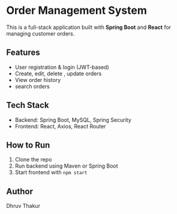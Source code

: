 # Order Management System

This is a full-stack application built with **Spring Boot** and **React** for managing customer orders.

## Features
- User registration & login (JWT-based)
- Create, edit, delete , update orders
- View order history
- search orders

## Tech Stack
- Backend: Spring Boot, MySQL, Spring Security
- Frontend: React, Axios, React Router

## How to Run
1. Clone the repo
2. Run backend using Maven or Spring Boot
3. Start frontend with `npm start`

## Author
Dhruv Thakur
